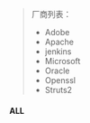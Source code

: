 >厂商列表：
>
>- Adobe
>- Apache
>- jenkins
>- Microsoft
>- Oracle
>- Openssl
>- Struts2
#### ALL
[Adobe]: https://helpx.adobe.com/security.html
[Apache]: https://httpd.apache.org/security/
[jenkins]: https://jenkins.io/security/advisories/
[Microsoft]: blogs.technet.microsoft.com/msrc/	"RSS：https://blogs.technet.microsoft.com/msrc/feed/"
[Oracle]: 	"https://www.oracle.com/ocom/groups/public/@otn/documents/webcontent/rss-otn-sec.xml"

[Openssl]: https://www.openssl.org/news/vulnerabilities.html
[Struts2]: https://cwiki.apache.org/confluence/display/WW/Security+Bulletins

